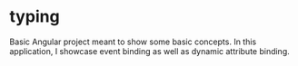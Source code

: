 # typing
 Basic Angular project meant to show some basic concepts. In this application, I showcase event binding as well as dynamic attribute binding.
